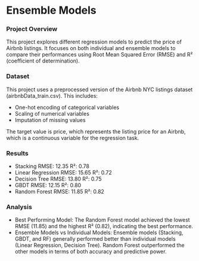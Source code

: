 # Ensemble Models

### Project Overview

This project explores different regression models to predict the price of Airbnb listings. It focuses on both individual and ensemble models to compare their performances using Root Mean Squared Error (RMSE) and R² (coefficient of determination).

### Dataset

This project uses a preprocessed version of the Airbnb NYC listings dataset (airbnbData_train.csv). This includes:
- One-hot encoding of categorical variables
- Scaling of numerical variables
- Imputation of missing values

The target value is price, which represents the listing price for an Airbnb, which is a continuous variable for the regression task.

### Results

- Stacking              RMSE: 12.35	    R²: 0.78
- Linear Regression	    RMSE: 15.65	    R²: 0.72
- Decision Tree	        RMSE: 13.80	    R²: 0.75
- GBDT	                RMSE: 12.15	    R²: 0.80
- Random Forest	        RMSE: 11.85	    R²: 0.82

### Analysis

- Best Performing Model: The Random Forest model achieved the lowest RMSE (11.85) and the highest R² (0.82), indicating the best performance.
- Ensemble Models vs Individual Models: Ensemble models (Stacking, GBDT, and RF) generally performed better than individual models (Linear Regression, Decision Tree). Random Forest outperformed the other models in terms of both accuracy and predictive power.